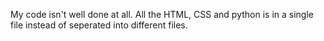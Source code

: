 My code isn't well done at all. All the HTML, CSS and python is in a single file instead of seperated into different files. 
